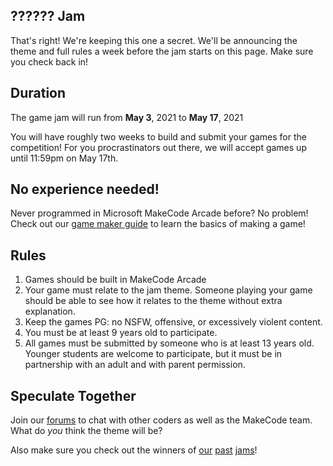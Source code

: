 ## ?????? Jam

That's right! We're keeping this one a secret. We'll be announcing the theme and full rules a week before the jam starts on this page. Make sure you check back in!

## Duration
The game jam will run from **May 3**, 2021 to **May 17**, 2021

You will have roughly two weeks to build and submit your games for the competition! For you procrastinators out there, we will accept games up until 11:59pm on May 17th.

## No experience needed!

Never programmed in Microsoft MakeCode Arcade before? No problem! Check out our [game maker guide](https://arcade.makecode.com/--skillmap) to learn the basics of making a game!

## Rules

1. Games should be built in MakeCode Arcade
2. Your game must relate to the jam theme. Someone playing your game should be able to see how it relates to the theme without extra explanation.
3. Keep the games PG: no NSFW, offensive, or excessively violent content.
4. You must be at least 9 years old to participate.
5. All games must be submitted by someone who is at least 13 years old. Younger students are welcome to participate, but it must be in partnership with an adult and with parent permission.


## Speculate Together

Join our [forums](https://forum.makecode.com) to chat with other coders as well as the MakeCode team. What do *you* think the theme will be?

Also make sure you check out the winners of [our][traffic-jam] [past][garden-jam] [jams][ocean-jam]!

[traffic-jam]: https://arcade.makecode.com/gamejam/traffic
[ocean-jam]: https://arcade.makecode.com/gamejam/ocean
[garden-jam]: https://arcade.makecode.com/gamejam/garden